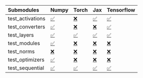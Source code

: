 | Submodules       | Numpy                                                                                                                           | Torch                                                                                                                           | Jax                                                                                                                             | Tensorflow                                                                                                                      |
|:-----------------|:--------------------------------------------------------------------------------------------------------------------------------|:--------------------------------------------------------------------------------------------------------------------------------|:--------------------------------------------------------------------------------------------------------------------------------|:--------------------------------------------------------------------------------------------------------------------------------|
| test_activations | <a href="https://github.com/unifyai/ivy/runs/8174233663?check_suite_focus=true" rel="noopener noreferrer" target="_blank">✅</a> | <a href="https://github.com/unifyai/ivy/runs/8174233825?check_suite_focus=true" rel="noopener noreferrer" target="_blank">❌</a> | <a href="https://github.com/unifyai/ivy/runs/8174233979?check_suite_focus=true" rel="noopener noreferrer" target="_blank">✅</a> | <a href="https://github.com/unifyai/ivy/runs/8174234190?check_suite_focus=true" rel="noopener noreferrer" target="_blank">✅</a> |
| test_converters  | <a href="https://github.com/unifyai/ivy/runs/8174233686?check_suite_focus=true" rel="noopener noreferrer" target="_blank">✅</a> | <a href="https://github.com/unifyai/ivy/runs/8174233843?check_suite_focus=true" rel="noopener noreferrer" target="_blank">❌</a> | <a href="https://github.com/unifyai/ivy/runs/8174233998?check_suite_focus=true" rel="noopener noreferrer" target="_blank">❌</a> | <a href="https://github.com/unifyai/ivy/runs/8174234219?check_suite_focus=true" rel="noopener noreferrer" target="_blank">✅</a> |
| test_layers      | <a href="https://github.com/unifyai/ivy/runs/8174233711?check_suite_focus=true" rel="noopener noreferrer" target="_blank">✅</a> | <a href="https://github.com/unifyai/ivy/runs/8174233868?check_suite_focus=true" rel="noopener noreferrer" target="_blank">✅</a> | <a href="https://github.com/unifyai/ivy/runs/8174234022?check_suite_focus=true" rel="noopener noreferrer" target="_blank">✅</a> | <a href="https://github.com/unifyai/ivy/runs/8174234246?check_suite_focus=true" rel="noopener noreferrer" target="_blank">✅</a> |
| test_modules     | <a href="https://github.com/unifyai/ivy/runs/8174233738?check_suite_focus=true" rel="noopener noreferrer" target="_blank">✅</a> | <a href="https://github.com/unifyai/ivy/runs/8174233886?check_suite_focus=true" rel="noopener noreferrer" target="_blank">❌</a> | <a href="https://github.com/unifyai/ivy/runs/8174234056?check_suite_focus=true" rel="noopener noreferrer" target="_blank">❌</a> | <a href="https://github.com/unifyai/ivy/runs/8174234265?check_suite_focus=true" rel="noopener noreferrer" target="_blank">❌</a> |
| test_norms       | <a href="https://github.com/unifyai/ivy/runs/8174233761?check_suite_focus=true" rel="noopener noreferrer" target="_blank">❌</a> | <a href="https://github.com/unifyai/ivy/runs/8174233908?check_suite_focus=true" rel="noopener noreferrer" target="_blank">❌</a> | <a href="https://github.com/unifyai/ivy/runs/8174234085?check_suite_focus=true" rel="noopener noreferrer" target="_blank">❌</a> | <a href="https://github.com/unifyai/ivy/runs/8174234296?check_suite_focus=true" rel="noopener noreferrer" target="_blank">❌</a> |
| test_optimizers  | <a href="https://github.com/unifyai/ivy/runs/8174233782?check_suite_focus=true" rel="noopener noreferrer" target="_blank">✅</a> | <a href="https://github.com/unifyai/ivy/runs/8174233937?check_suite_focus=true" rel="noopener noreferrer" target="_blank">❌</a> | <a href="https://github.com/unifyai/ivy/runs/8174234120?check_suite_focus=true" rel="noopener noreferrer" target="_blank">❌</a> | <a href="https://github.com/unifyai/ivy/runs/8174234316?check_suite_focus=true" rel="noopener noreferrer" target="_blank">❌</a> |
| test_sequential  | <a href="https://github.com/unifyai/ivy/runs/8174233804?check_suite_focus=true" rel="noopener noreferrer" target="_blank">✅</a> | <a href="https://github.com/unifyai/ivy/runs/8174233957?check_suite_focus=true" rel="noopener noreferrer" target="_blank">✅</a> | <a href="https://github.com/unifyai/ivy/runs/8174234150?check_suite_focus=true" rel="noopener noreferrer" target="_blank">✅</a> | <a href="https://github.com/unifyai/ivy/runs/8174234342?check_suite_focus=true" rel="noopener noreferrer" target="_blank">✅</a> |